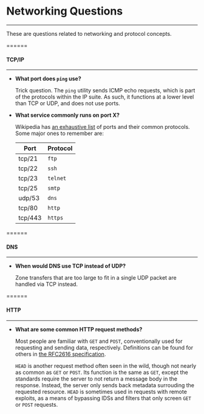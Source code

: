 # Networking Questions
------
These are questions related to networking and protocol concepts. 



======
#### TCP/IP
------

+ **What port does `ping` use?**

   Trick question. The `ping` utility sends ICMP echo requests, which is part of the protocols within the IP 
suite. As such, it functions at a lower level than TCP or UDP, and does not use ports. 

+ **What service commonly runs on port X?**

   Wikipedia has [an exhaustive list](https://en.wikipedia.org/wiki/List_of_TCP_and_UDP_port_numbers) of 
ports 
and their common protocols. Some major ones to remember are:

   Port | Protocol
   --- | --- 
   tcp/21   | `ftp` 
   tcp/22   | `ssh` 
   tcp/23   | `telnet` 
   tcp/25   | `smtp`
   udp/53   | `dns`
   tcp/80   | `http`
   tcp/443  | `https`


======
#### DNS
------

+ **When would DNS use TCP instead of UDP?**

   Zone transfers that are too large to fit in a single UDP packet are handled via TCP instead.


======
#### HTTP
------

+ **What are some common HTTP request methods?**

   Most people are familiar with `GET` and `POST`, conventionally used for requesting and sending data, 
respectively. Definitions can be found for others in [the RFC2616 
specification](https://www.w3.org/Protocols/rfc2616/rfc2616-sec9.html).

   `HEAD` is another request method often seen in the wild, though not nearly as common as `GET` or `POST`. 
Its function is the same as `GET`, except the standards require the server to not return a message body in 
the response. Instead, the server only sends back metadata surrouding the requested resource. `HEAD` is sometimes 
used in requests with remote exploits, as a means of bypassing IDSs and filters that only screen `GET` or 
`POST` requests.
